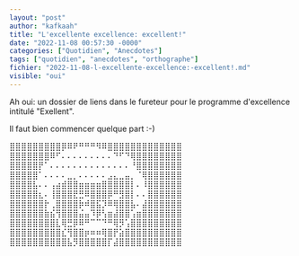 ```yaml
---
layout: "post"
author: "kafkaah"
title: "L'excellente excellence: excellent!"
date: "2022-11-08 00:57:30 -0000"
categories: ["Quotidien", "Anecdotes"]
tags: ["quotidien", "anecdotes", "orthographe"]
fichier: "2022-11-08-l-excellente-excellence:-excellent!.md"
visible: "oui"
---
```


Ah oui: un dossier de liens dans le fureteur pour le programme d'excellence intitulé "Exellent".

Il faut bien commencer quelque part :-)

⣿⣿⣿⣿⣿⣿⣿⣿⣿⡿⠿⠟⠛⠛⠛⠻⠿⣿⣿⣿⣿⣿⣿⣿⣿⣿⣿⣿⣿⣿
⣿⣿⣿⣿⣿⣿⣿⠿⠋⠄⠄⠄⠄⠄⠄⠄⠄⠄⠙⠋⠙⢿⣿⣿⣿⣿⣿⣿⣿⣿
⣿⣿⣿⣿⣿⡟⠁⠄⠄⠄⠄⠄⠄⠄⠄⠄⠄⠄⠄⠄⠄⠘⣿⣿⣿⣿⣿⣿⣿⣿
⣿⣿⣿⣿⣿⠁⠄⠄⠄⠄⣀⡀⠄⠄⠄⠄⠄⣠⣄⣀⣤⡀⠈⢿⣿⣿⣿⣿⣿⣿
⣿⣿⣿⣿⣧⠄⠄⢠⣴⣾⣿⣿⣶⣶⣶⣶⣿⣿⣿⣿⣿⡇⠄⠸⣿⣿⣿⣿⣿⣿
⣿⣿⣿⣿⣿⣆⠄⢸⣿⣿⣿⣟⣛⠿⣿⣿⣿⡿⠛⣻⣿⡇⠄⠄⣿⣿⣿⣿⣿⣿
⣿⣿⣿⣿⣿⣿⡗⢀⣿⣿⣿⣿⡷⠾⣿⣯⡹⠿⢿⣿⣿⣧⠄⣼⣿⣿⣿⣿⣿⣿
⣿⣿⣿⣿⣿⣿⣷⣮⢻⣿⣿⣿⣬⣤⠹⡿⢣⣶⣼⣿⣿⢡⣶⣿⣿⣿⣿⣿⣿⣿
⣿⣿⣿⣿⣿⣿⣿⣿⣇⢿⣛⡿⠿⠛⠉⠉⠙⠛⢿⡻⢡⣿⣿⣿⣿⣿⣿⣿⣿⣿
⣿⣿⣿⣿⣿⣿⣿⣿⣿⣎⢻⣿⣿⡶⠶⠶⢿⣿⡟⣵⣿⣿⣿⣿⣿⣿⣿⣿⣿⣿
⣿⣿⣿⣿⣿⣿⣿⣿⣿⣿⣧⡻⣿⣿⣿⣿⣿⡏⣼⣿⣿⣿⣿⣿⣿⣿⣿⣿⣿⣿
